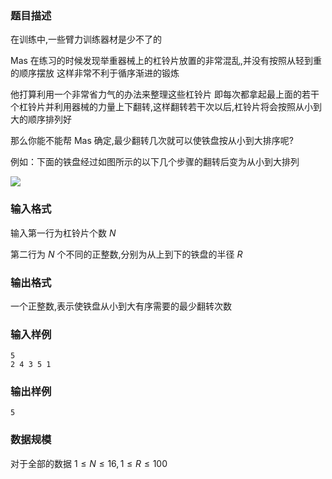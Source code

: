 ### 题目描述
在训练中,一些臂力训练器材是少不了的

$\text{Mas}$ 在练习的时候发现举重器械上的杠铃片放置的非常混乱,并没有按照从轻到重的顺序摆放
这样非常不利于循序渐进的锻炼

他打算利用一个非常省力气的办法来整理这些杠铃片
即每次都拿起最上面的若干个杠铃片并利用器械的力量上下翻转,这样翻转若干次以后,杠铃片将会按照从小到大的顺序排列好

那么你能不能帮 $\text{Mas}$ 确定,最少翻转几次就可以使铁盘按从小到大排序呢?

例如：下面的铁盘经过如图所示的以下几个步骤的翻转后变为从小到大排列

![](https://syc-oj-file.oss-cn-shenzhen.aliyuncs.com/img/20220922192504296.jpg)

### 输入格式
输入第一行为杠铃片个数 $N$

第二行为 $N$ 个不同的正整数,分别为从上到下的铁盘的半径 $R$
### 输出格式
一个正整数,表示使铁盘从小到大有序需要的最少翻转次数
### 输入样例
```
5
2 4 3 5 1
```
### 输出样例
```
5
```
### 数据规模
对于全部的数据 $1 \leq N \leq 16,1 \leq R \leq 100$